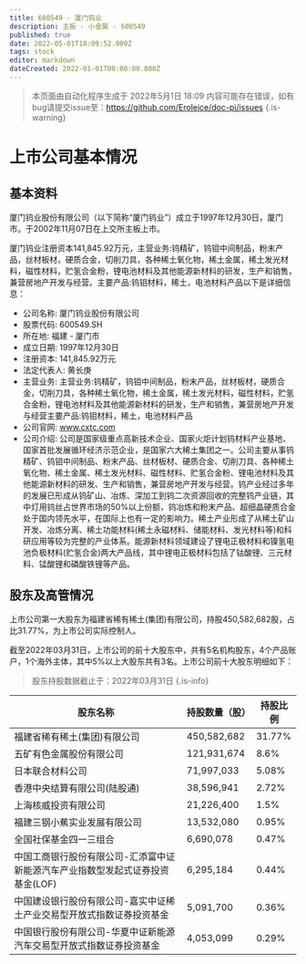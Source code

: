 ```yaml
---
title: 600549 - 厦门钨业
description: 主板 - 小金属 - 600549
published: true
date: 2022-05-01T18:09:52.000Z
tags: stock
editor: markdown
dateCreated: 2022-01-01T00:00:00.000Z
---
```


> 本页面由自动化程序生成于 2022年5月1日 18:09
> 内容可能存在错误，如有bug请提交issue至：https://github.com/Eroleice/doc-pi/issues
{.is-warning}

# 上市公司基本情况

## 基本资料

厦门钨业股份有限公司（以下简称“厦门钨业”）成立于1997年12月30日，厦门市。于2002年11月07日在上交所主板上市。

厦门钨业注册资本141,845.92万元，主营业务:钨精矿，钨钼中间制品，粉末产品，丝材板材，硬质合金，切削刀具，各种稀土氧化物，稀土金属，稀土发光材料，磁性材料，贮氢合金粉，锂电池材料及其他能源新材料的研发，生产和销售，兼营房地产开发与经营。主要产品:钨钼材料，稀土，电池材料产品以下是详细信息：

- 公司名称: 厦门钨业股份有限公司
- 股票代码: 600549.SH
- 所在地: 福建 - 厦门市
- 成立日期: 1997年12月30日
- 注册资本: 141,845.92万元
- 法定代表人: 黄长庚
- 主营业务: 主营业务:钨精矿，钨钼中间制品，粉末产品，丝材板材，硬质合金，切削刀具，各种稀土氧化物，稀土金属，稀土发光材料，磁性材料，贮氢合金粉，锂电池材料及其他能源新材料的研发，生产和销售，兼营房地产开发与经营主要产品:钨钼材料，稀土，电池材料产品
- 公司官网: www.cxtc.com
- 公司介绍: 公司是国家级重点高新技术企业、国家火炬计划钨材料产业基地、国家首批发展循环经济示范企业，是国家六大稀土集团之一。公司主要从事钨精矿、钨钼中间制品、粉末产品、丝材板材、硬质合金、切削刀具、各种稀土氧化物、稀土金属、稀土发光材料、磁性材料、贮氢合金粉、锂电池材料及其他能源新材料的研发、生产和销售，兼营房地产开发与经营。钨产业经过多年的发展已形成从钨矿山、冶炼、深加工到钨二次资源回收的完整钨产业链，其中灯用钨丝占世界市场的50%以上份额，钨冶炼和粉末产品、超细晶硬质合金处于国内领先水平，在国际上也有一定的影响力。稀土产业形成了从稀土矿山开发、冶炼分离、稀土功能材料(稀土永磁材料、储能材料、发光材料等)和科研应用等较为完整的产业体系。能源新材料领域建设了锂电正极材料和镍氢电池负极材料(贮氢合金)两大产品线，其中锂电正极材料包括了钴酸锂、三元材料、锰酸锂和磷酸铁锂等产品。


## 股东及高管情况

上市公司第一大股东为福建省稀有稀土(集团)有限公司，持股450,582,682股，占比31.77%，为上市公司实际控制人。

截至2022年03月31日，上市公司的前十大股东中，共有5名机构股东，4个产品账户，1个海外主体，其中5%以上大股东共有3名。上市公司前十大股东明细如下：

> 股东持股数据截止于：2022年03月31日
{.is-info}

| 股东名称 | 持股数量（股） | 持股比例 |
| --- | --- | --- |
| 福建省稀有稀土(集团)有限公司 | 450,582,682 | 31.77% |
| 五矿有色金属股份有限公司 | 121,931,674 | 8.6% |
| 日本联合材料公司 | 71,997,033 | 5.08% |
| 香港中央结算有限公司(陆股通) | 38,596,941 | 2.72% |
| 上海核威投资有限公司 | 21,226,400 | 1.5% |
| 福建三钢小蕉实业发展有限公司 | 13,532,080 | 0.95% |
| 全国社保基金四一三组合 | 6,690,078 | 0.47% |
| 中国工商银行股份有限公司-汇添富中证新能源汽车产业指数型发起式证券投资基金(LOF) | 6,295,184 | 0.44% |
| 中国建设银行股份有限公司-嘉实中证稀土产业交易型开放式指数证券投资基金 | 5,091,700 | 0.36% |
| 中国银行股份有限公司-华夏中证新能源汽车交易型开放式指数证券投资基金 | 4,053,099 | 0.29% |




